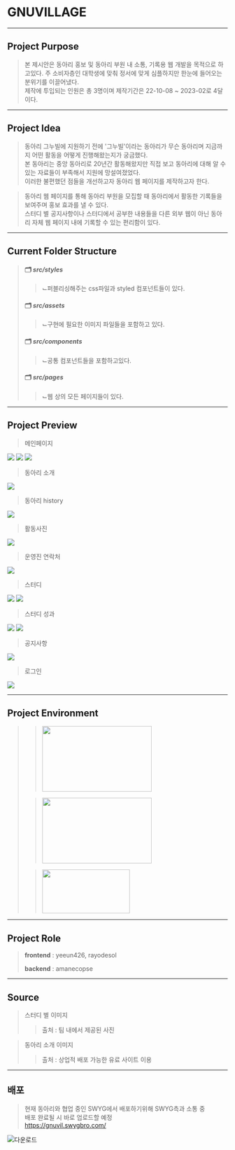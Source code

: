 # GNUVILLAGE
--------------
## Project Purpose
> 본 제시안은 동아리 홍보 및 동아리 부원 내 소통, 기록용 웹 개발을 목적으로 하고있다. 주 소비자층인 대학생에 맞춰 정서에 맞게 심플하지만 한눈에 들어오는 분위기를 이끌어냈다. 
> <br/>제작에 투입되는 인원은 총 3명이며 제작기간은 22-10-08 ~ 2023-02로 4달이다.
--------------
## Project Idea
> 동아리 그누빌에 지원하기 전에 '그누빌'이라는 동아리가 무슨 동아리며 지금까지 어떤 활동을 어떻게 진행해왔는지가 궁금했다.<br/>
> 본 동아리는 중앙 동아리로 20년간 활동해왔지만 직접 보고 동아리에 대해 알 수 있는 자료들이 부족해서 지원에 망설여졌었다.<br/>
> 이러한 불편했던 점들을 개선하고자 동아리 웹 페이지를 제작하고자 한다.<br/>

> 동아리 웹 페이지를 통해 동아리 부원을 모집할 때 동아리에서 활동한 기록들을 보여주며 홍보 효과를 낼 수 있다.<br/>
> 스터디 별 공지사항이나 스터디에서 공부한 내용들을 다른 외부 웹이 아닌 동아리 자체 웹 페이지 내에 기록할 수 있는 편리함이 있다.
--------------
## Current Folder Structure
> #### 🗂 *src/styles*
> > ⌙퍼블리싱해주는 css파일과 styled 컴포넌트들이 있다.
> #### 🗂 *src/assets*
> > ⌙구현에 필요한 이미지 파일들을 포함하고 있다.
> #### 🗂 *src/components*
> > ⌙공통 컴포넌트들을 포함하고있다.
> #### 🗂 *src/pages*
> > ⌙웹 상의 모든 페이지들이 있다.
-------------
## Project Preview
> 메인페이지
<img src = "https://user-images.githubusercontent.com/88296511/217293007-b1d5fc3d-d169-451b-bd1e-65209adfceb5.png">
<img src = "https://user-images.githubusercontent.com/88296511/217293525-d95d081b-b5b8-4f1a-8ae6-12e5f2d85fe8.png">
<img src = "https://user-images.githubusercontent.com/88296511/217293123-accf82f9-d86c-4195-a6b1-b626662d4fda.png">

> 동아리 소개
<img src = "https://user-images.githubusercontent.com/88296511/217293940-c4a8faff-e0aa-40ea-9735-2700b1134e95.png">

> 동아리 history
<img src = "https://user-images.githubusercontent.com/88296511/217294123-ee829809-dd4e-4d17-b36e-87f2eaf7a569.png">

> 활동사진
<img src = "https://user-images.githubusercontent.com/88296511/217295030-9041fbf3-432f-4668-89b9-ef080134abf7.png">

> 운영진 연락처
<img src = "https://user-images.githubusercontent.com/88296511/217294799-df73b9c1-9e25-4f64-bd09-d42d21bf6efe.png">

> 스터디
<img src = "https://user-images.githubusercontent.com/88296511/217295151-f0660efe-a996-4ee3-bfcc-5d731477463e.png">
<img src = "https://user-images.githubusercontent.com/88296511/217295307-359a1385-090a-472d-b541-ae8f5b8aaec9.png">

> 스터디 성과
<img src = "https://user-images.githubusercontent.com/88296511/217296348-9affc108-f550-4f37-9384-0befcef040cf.png">
<img src = "https://user-images.githubusercontent.com/88296511/217295987-251662d8-0023-4acb-afd5-039f10063981.png">

> 공지사항
<img src = "https://user-images.githubusercontent.com/88296511/217296484-0c26dd47-60a5-4462-8797-767161c05a69.png">

> 로그인
<img src = "https://user-images.githubusercontent.com/88296511/217296606-aa3d24f4-d624-4af8-88be-07db09b187fe.png">


-------------
## Project Environment
> > <img src = "https://user-images.githubusercontent.com/88296511/217285156-6deaeb5d-38cf-4311-a529-cb6534d53c7f.png" width="250" height="150">
>
> > <img src = "https://user-images.githubusercontent.com/88296511/217285642-52739cf0-6c8f-4a29-9527-22103f98d271.png" width="250" height="150">
>
> > <img src = "https://user-images.githubusercontent.com/88296511/217289035-1415a9af-3164-4126-8dc0-aebb2ae1e58a.png" width="200" height="100" text="Text to Speech"> 
>
-------------
## Project Role
> **frontend** : yeeun426, rayodesol
>
> **backend** : amanecopse
-------------
## Source
> 스터디 별 이미지 
> > 출처 : 팀 내에서 제공된 사진

> 동아리 소개 이미지
> > 출처 : 상업적 배포 가능한 유료 사이트 이용
-------------
## 배포
> 현재 동아리와 협업 중인 SWYG에서 배포하기위해 SWYG측과 소통 중<br/>
> 배포 완료될 시 바로 업로드할 예정<br/>
> https://gnuvil.swygbro.com/

![다운로드](https://user-images.githubusercontent.com/88296511/217285885-86e83ef3-4b61-4838-bcc5-9150f46fc97f.gif)
